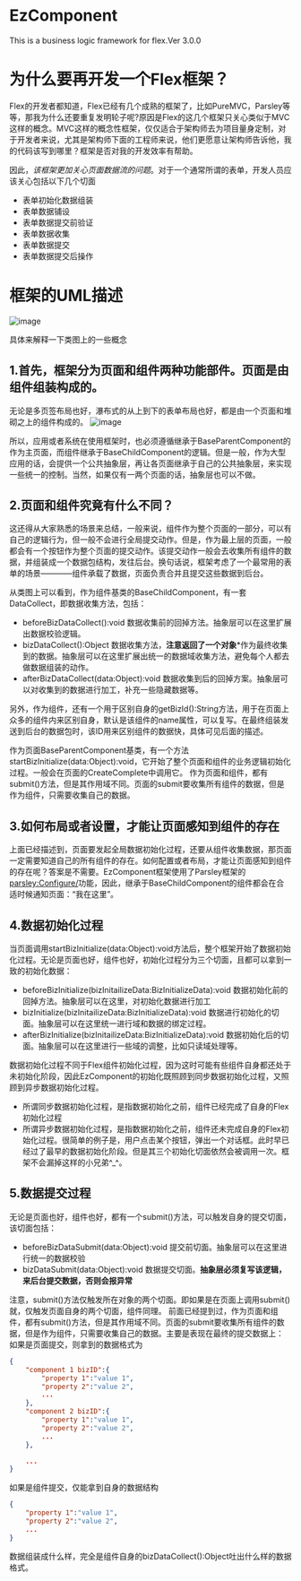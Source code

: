 # EzComponent
This is a business logic framework for flex.Ver 3.0.0

# 为什么要再开发一个Flex框架？
Flex的开发者都知道，Flex已经有几个成熟的框架了，比如PureMVC，Parsley等等，那我为什么还要重复发明轮子呢?原因是Flex的这几个框架只关心类似于MVC这样的概念。MVC这样的概念性框架，仅仅适合于架构师去为项目量身定制，对于开发者来说，尤其是架构师下面的工程师来说，他们更愿意让架构师告诉他，我的代码该写到哪里？框架是否对我的开发效率有帮助。

因此，*该框架更加关心页面数据流的问题*。对于一个通常所谓的表单，开发人员应该关心包括以下几个切面
- 表单初始化数据组装
- 表单数据铺设
- 表单数据提交前验证
- 表单数据收集
- 表单数据提交
- 表单数据提交后操作

# 框架的UML描述
![image](https://github.com/tony1016/EzComponent/raw/master/res/ClassDiagram.png)

具体来解释一下类图上的一些概念

## 1.首先，框架分为页面和组件两种功能部件。页面是由组件组装构成的。
无论是多页签布局也好，瀑布式的从上到下的表单布局也好，都是由一个页面和堆砌之上的组件构成的。
![image](https://github.com/tony1016/EzComponent/raw/master/res/LayoutExample.png)

所以，应用或者系统在使用框架时，也必须遵循继承于BaseParentComponent的作为主页面，而组件继承于BaseChildComponent的逻辑。但是一般，作为大型应用的话，会提供一个公共抽象层，再让各页面继承于自己的公共抽象层，来实现一些统一的控制。当然，如果仅有一两个页面的话，抽象层也可以不做。

## 2.页面和组件究竟有什么不同？
这还得从大家熟悉的场景来总结，一般来说，组件作为整个页面的一部分，可以有自己的逻辑行为，但一般不会进行全局提交动作。但是，作为最上层的页面，一般都会有一个按钮作为整个页面的提交动作。该提交动作一般会去收集所有组件的数据，并组装成一个数据包结构，发往后台。换句话说，框架考虑了一个最常用的表单的场景————组件承载了数据，页面负责合并且提交这些数据到后台。

从类图上可以看到，作为组件基类的BaseChildComponent，有一套DataCollect，即数据收集方法，包括：
- beforeBizDataCollect():void 数据收集前的回掉方法。抽象层可以在这里扩展出数据校验逻辑。
- bizDataCollect():Object 数据收集方法，**注意返回了一个对象***作为最终收集到的数据。抽象层可以在这里扩展出统一的数据域收集方法，避免每个人都去做数据组装的动作。
- afterBizDataCollect(data:Object):void 数据收集到后的回掉方案。抽象层可以对收集到的数据进行加工，补充一些隐藏数据等。

另外，作为组件，还有一个用于区别自身的getBizId():String方法，用于在页面上众多的组件内来区别自身，默认是该组件的name属性，可以复写。在最终组装发送到后台的数据包时，该ID用来区别组件的数据快，具体可见后面的描述。

作为页面BaseParentComponent基类，有一个方法 startBizInitialize(data:Object):void，它开始了整个页面和组件的业务逻辑初始化过程。一般会在页面的CreateComplete中调用它。
作为页面和组件，都有submit()方法，但是其作用域不同。页面的submit要收集所有组件的数据，但是作为组件，只需要收集自己的数据。

## 3.如何布局或者设置，才能让页面感知到组件的存在
上面已经描述到，页面要发起全局数据初始化过程，还要从组件收集数据，那页面一定需要知道自己的所有组件的存在。如何配置或者布局，才能让页面感知到组件的存在呢？答案是不需要。EzComponent框架使用了Parsley框架的<parsley:Configure/>功能，因此，继承于BaseChildComponent的组件都会在合适时候通知页面：“我在这里”。

## 4.数据初始化过程
当页面调用startBizInitialize(data:Object):void方法后，整个框架开始了数据初始化过程。无论是页面也好，组件也好，初始化过程分为三个切面，且都可以拿到一致的初始化数据：
- beforeBizInitialize(bizInitailizeData:BizInitializeData):void 数据初始化前的回掉方法。抽象层可以在这里，对初始化数据进行加工
- bizInitialize(bizInitailizeData:BizInitializeData):void 数据进行初始化的切面。抽象层可以在这里统一进行域和数据的绑定过程。
- afterBizInitialize(bizInitailizeData:BizInitializeData):void 数据初始化后的切面。抽象层可以在这里进行一些域的调整，比如只读域处理等。

数据初始化过程不同于Flex组件初始化过程，因为这时可能有些组件自身都还处于未初始化阶段，因此EzComponent的初始化既照顾到同步数据初始化过程，又照顾到异步数据初始化过程。
- 所谓同步数据初始化过程，是指数据初始化之前，组件已经完成了自身的Flex初始化过程
- 所谓异步数据初始化过程，是指数据初始化之前，组件还未完成自身的Flex初始化过程。很简单的例子是，用户点击某个按钮，弹出一个对话框。此时早已经过了最早的数据初始化阶段。但是其三个初始化切面依然会被调用一次。框架不会漏掉这样的小兄弟^_^。

## 5.数据提交过程
无论是页面也好，组件也好，都有一个submit()方法，可以触发自身的提交切面，该切面包括：
- beforeBizDataSubmit(data:Object):void 提交前切面。抽象层可以在这里进行统一的数据校验
- bizDataSubmit(data:Object):void 数据提交切面。**抽象层必须复写该逻辑，来后台提交数据，否则会报异常**

注意，submit()方法仅触发所在对象的两个切面。即如果是在页面上调用submit()就，仅触发页面自身的两个切面，组件同理。
前面已经提到过，作为页面和组件，都有submit()方法，但是其作用域不同。页面的submit要收集所有组件的数据，但是作为组件，只需要收集自己的数据。主要是表现在最终的提交数据上：
如果是页面提交，则拿到的数据格式为
```json
{
    "component 1 bizID":{
        "property 1":"value 1",
        "property 2":"value 2",
        ...
    },
    "component 2 bizID":{
        "property 1":"value 1",
        "property 2":"value 2",
        ...
    },

    ...
}
```

如果是组件提交，仅能拿到自身的数据结构
```json
{
    "property 1":"value 1",
    "property 2":"value 2",
    ...
}
```

数据组装成什么样，完全是组件自身的bizDataCollect():Object吐出什么样的数据格式。